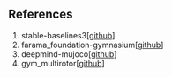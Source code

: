 ## References

1. stable-baselines3[[github](https://github.com/DLR-RM/stable-baselines3)]
2. farama_foundation-gymnasium[[github](https://github.com/Farama-Foundation/Gymnasium)]
3. deepmind-mujoco[[github](https://github.com/deepmind/mujoco)]
4. gym_multirotor[[github](https://github.com/adipandas/gym_multirotor)]